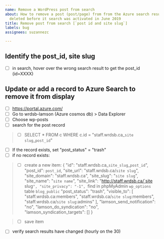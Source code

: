```yaml
---
name: Remove a WordPress post from search
about: How to remove a post (post/page) from from the Azure search results that was
  deleted before it search was activated in June 2019
title: Remove post from search [`post id and site slug`]
labels: bug
assignees: suzannezc

---
```


## Identify the post_id, site slug

- [ ] in search, hover over the wrong search result to get the post_id (id=XXXX)

## Update or add a record to Azure Search to remove it from display

- [ ] https://portal.azure.com/
- [ ] Go to wrdsb-lamson (Azure cosmos db) > Data Explorer
- [ ] Choose wp-posts
- [ ] search for the post record 
> - [ ] SELECT * FROM c WHERE c.id = "staff.wrdsb.ca_`site slug`_`post_id`"
- [ ] If the record exists, set "post_status" = "trash"
- [ ] if no record exists:
> - [ ] create a new item:
{
    "id": "staff.wrdsb.ca_`site_slug`_`post_id`",
    "post_id": `post_id`,
    "site_url": "staff.wrdsb.ca/`site slug`",
    "site_domain": "staff.wrdsb.ca",
    "site_slug": "`site slug`",
    "site_name": "`site name`",
    "site_link": "http://staff.wrdsb.ca/`site slug`",
    "site_privacy": "-1", `find in phpMyAdmin `wp_options` table `blog_public`
    "post_status": "trash",
    "visible_to": [
        "staff.wrdsb.ca:members",
        "staff.wrdsb.ca/`site slug`:members",
        "staff.wrdsb.ca/`site slug`:admins"
    ],
    "lamson_send_notification": "no",
    "lamson_do_syndication": "no",
    "lamson_syndication_targets": []
}

> - [ ] save item
- [ ] verify search results have changed (hourly on the 30)
